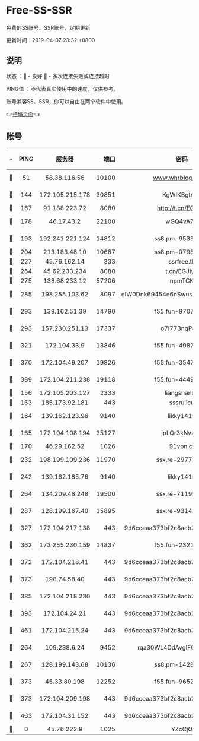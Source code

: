 # Free-SS-SSR

免费的SS账号、SSR账号，定期更新

更新时间：2019-04-07 23:32 +0800

## 说明

状态     ：🙂 - 良好 🙁 - 多次连接失败或连接超时

PING值   ：不代表真实使用中的速度，仅供参考。

账号兼容SS、SSR，你可以自由在两个软件中使用。

👉[扫码页面](https://liesauer.github.io/Free-SS-SSR/)👈

## 账号

|-|PING|服务器|端口|密码|加密方式|区域|
|:----:|:----:|:-----:|-----:|:----:|:----:|:----:|
|🙂|51|58.38.116.56|10100|www.whrblog.online|aes-256-cfb|CN|
|🙂|144|172.105.215.178|30851|KgWIKBgtrjzT|aes-256-cfb|JP|
|🙂|167|91.188.223.72|8080|http://t.cn/EGJIyrl|rc4-md5|RU|
|🙂|178|46.17.43.2|22100|wGQ4vA7D|aes-256-gcm|RU|
|🙂|193|192.241.221.124|14812|ss8.pm-95331690|aes-256-cfb|US|
|🙂|204|213.183.48.10|10687|ss8.pm-07968804|rc4-md5|RU|
|🙂|227|45.76.162.14|333|ssrfree.tk|rc4|SG|
|🙂|264|45.62.233.234|8080|t.cn/EGJIyrl|rc4-md5|CA|
|🙂|275|138.68.233.12|57206|npmTCK|rc4-md5|US|
|🙂|285|198.255.103.62|8097|eIW0Dnk69454e6nSwuspv9DmS201tQ0D|aes-256-cfb|US|
|🙂|293|139.162.51.39|14790|f55.fun-97070038|aes-256-cfb|SG|
|🙂|293|157.230.251.13|17337|o7I773nqP8ug|aes-256-cfb|SG|
|🙂|321|172.104.33.9|13846|f55.fun-49871039|aes-256-cfb|SG|
|🙂|370|172.104.49.207|19826|f55.fun-35476312|aes-256-cfb|SG|
|🙂|389|172.104.211.238|19118|f55.fun-44497695|aes-256-cfb|US|
|🙂|156|172.105.203.127|2333|liangshanbo|chacha20|JP|
|🙂|163|185.173.92.181|443|sssru.icu|rc4-md5|RU|
|🙂|164|139.162.123.96|9140|likky1415|aes-256-cfb|JP|
|🙂|165|172.104.108.194|35127|jpLQr3kNvzJG|aes-256-cfb|JP|
|🙂|170|46.29.162.52|1026|91vpn.cf|rc4-md5|RU|
|🙂|232|198.199.109.236|11970|ssx.re-29772885|aes-256-cfb|US|
|🙂|242|139.162.185.76|9140|likky1415|aes-256-cfb|DE|
|🙂|264|134.209.48.248|19500|ssx.re-71199859|aes-256-cfb|US|
|🙂|287|128.199.167.40|15895|ssx.re-93142240|aes-256-cfb|SG|
|🙂|327|172.104.217.138|443|9d6cceaa373bf2c8acb22e60b6a58be6|aes-256-cfb|US|
|🙂|362|173.255.230.159|14837|f55.fun-23212230|aes-256-cfb|US|
|🙂|372|172.104.218.41|443|9d6cceaa373bf2c8acb22e60b6a58be6|aes-256-cfb|US|
|🙂|373|198.74.58.40|443|9d6cceaa373bf2c8acb22e60b6a58be6|aes-256-cfb|US|
|🙂|385|172.104.218.230|443|9d6cceaa373bf2c8acb22e60b6a58be6|aes-256-cfb|US|
|🙂|393|172.104.24.21|443|9d6cceaa373bf2c8acb22e60b6a58be6|aes-256-cfb|US|
|🙂|461|172.104.215.24|443|9d6cceaa373bf2c8acb22e60b6a58be6|aes-256-cfb|US|
|🙁|264|109.238.6.24|9452|rqa30WL4DdAvgIFG6Fs3znzTa|aes-256-cfb|FR|
|🙁|267|128.199.143.68|10136|ss8.pm-14281446|aes-256-cfb|SG|
|🙁|373|45.33.80.198|12252|f55.fun-96521268|aes-256-cfb|US|
|🙁|373|172.104.209.198|443|9d6cceaa373bf2c8acb22e60b6a58be6|aes-256-cfb|US|
|🙁|463|172.104.31.152|443|9d6cceaa373bf2c8acb22e60b6a58be6|aes-256-cfb|US|
|🙁|0|45.76.222.9|1025|YZcCjQ|rc4-md5|JP|
